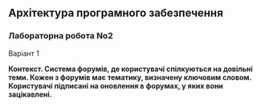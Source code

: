 ## Архітектура програмного забезпечення
### Лабораторна робота No2

Варіант 1

**Контекст. Система форумів, де користувачі спілкуються на довільні теми. Кожен з форумів
має тематику, визначену ключовим словом. Користувачі підписані на оновлення в форумах,
у яких вони зацікавлені.**
